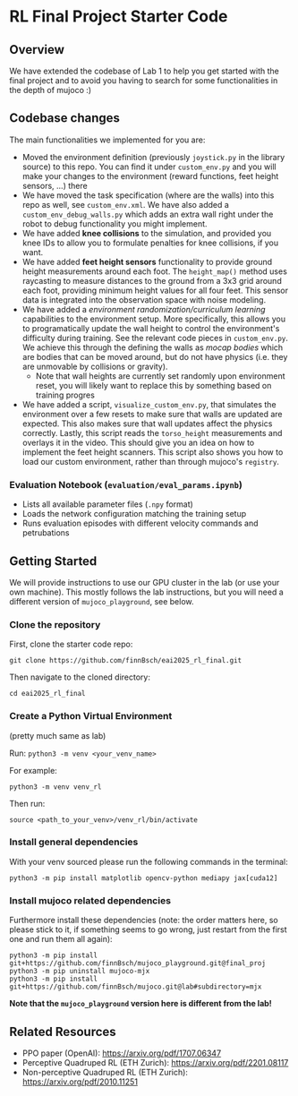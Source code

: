 # RL Final Project Starter Code

## Overview
We have extended the codebase of Lab 1 to help you get started with the final project and to avoid you having to search for some functionalities in the depth of mujoco :)

## Codebase changes
The main functionalities we implemented for you are:
- Moved the environment definition (previously `joystick.py` in the library source) to this repo. You can find it under `custom_env.py` and you will make your changes to the environment (reward functions, feet height sensors, ...) there
- We have moved the task specification (where are the walls) into this repo as well, see `custom_env.xml`. We have also added a `custom_env_debug_walls.py` which adds an extra wall right under the robot to debug functionality you might implement.
- We have added **knee collisions** to the simulation, and provided you knee IDs to allow you to formulate penalties for knee collisions, if you want.
- We have added **feet height sensors** functionality to provide ground height measurements around each foot. The `height_map()` method uses raycasting to measure distances to the ground from a 3x3 grid around each foot, providing minimum height values for all four feet. This sensor data is integrated into the observation space with noise modeling.
- We have added a *environment randomization/curriculum learning* capabilities to the environment setup. More specifically, this allows you to programatically update the wall height to control the environment's difficulty during training. See the relevant code pieces in `custom_env.py`. We achieve this through the defining the walls as *mocap bodies* which are bodies that can be moved around, but do not have physics (i.e. they are unmovable by collisions or gravity).
   - Note that wall heights are currently set randomly upon environment reset, you will likely want to replace this by something based on training progres
- We have added a script, `visualize_custom_env.py`, that simulates the environment over a few resets to make sure that walls are updated are expected. This also makes sure that wall updates affect the physics correctly. Lastly, this script reads the `torso_height` measurements and overlays it in the video. This should give you an idea on how to implement the feet height scanners. This script also shows you how to load our custom environment, rather than through mujoco's `registry`.

### Evaluation Notebook (`evaluation/eval_params.ipynb`)
  - Lists all available parameter files (`.npy` format)
  - Loads the network configuration matching the training setup
  - Runs evaluation episodes with different velocity commands and petrubations




## Getting Started
We will provide instructions to use our GPU cluster in the lab (or use your own machine). This mostly follows the lab instructions, but you will need a different version of `mujoco_playground`, see below.
### Clone the repository

First, clone the starter code repo:

```git clone https://github.com/finnBsch/eai2025_rl_final.git```

Then navigate to the cloned directory:

```cd eai2025_rl_final```

### Create a Python Virtual Environment
(pretty much same as lab)

Run: 
```python3 -m venv <your_venv_name>```

For example:

```python3 -m venv venv_rl```

Then run:

```source <path_to_your_venv>/venv_rl/bin/activate```


### Install general dependencies

With your venv sourced please run the following commands in the terminal:
```
python3 -m pip install matplotlib opencv-python mediapy jax[cuda12]
```

### Install mujoco related dependencies

Furthermore install these dependencies (note: the order matters here, so please stick to it, if something seems to go wrong, just restart from the first one and run them all again):
```
python3 -m pip install git+https://github.com/finnBsch/mujoco_playground.git@final_proj
python3 -m pip uninstall mujoco-mjx
python3 -m pip install git+https://github.com/finnBsch/mujoco.git@lab#subdirectory=mjx
```
**Note that the `mujoco_playground` version here is different from the lab!**
## Related Resources

- PPO paper (OpenAI): https://arxiv.org/pdf/1707.06347
- Perceptive Quadruped RL (ETH Zurich): https://arxiv.org/pdf/2201.08117
- Non-perceptive Quadruped RL (ETH Zurich): https://arxiv.org/pdf/2010.11251
